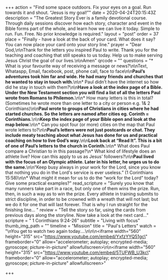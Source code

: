+++
action = "Find some space outdoors. Fix your eyes on a goal. Run towards it and shout. “Jesus is my goal!”"
date = 2020-04-24T20:15:43Z
description = "The Greatest Story Ever is a family devotional course.  Through daily sessions discover how each story, character and event in the Bible forms part of the whole, and learn how we can live it today. Simple to run. Fun. Free. No prior knowledge is required."
layout = "post"
order = 37
place = "Finally - have a look at the back of your card. What does it say? You can now place your card onto your story line."
prayer = "Dear God,\n\nThank for the letters you inspired Paul to write. Thank you for the teaching and coaching that still speaks to us today. Help us to make serving Jesus Christ the goal of our lives.\n\nAmen"
qrcode = ""
questions = "* What is your favourite way of receiving a message or news?\n\nText, Whataspp, Email, facebook, post, phone call, face to face\n\n**Paul’s adventures took him far and wide. He had many friends and churches that he wanted to stay in touch with.**\n\n* Paul didn’t have the internet so how did he stay in touch with them?\n\n**Have a look at the index page of a Bible. Under the New Testament section you will find a list of all the letters Paul wrote from Romans to Philemon.**\n\n* How many letters is this in total? (Sometimes he wrote more than one letter to a city or person e.g. 1& 2 Corinthians)\n\n**Paul wrote to groups of Christians in cities where he had started churches. So the letters are named after cities eg. Corinth = Corinthians.**\n\n**Keep the index page of your Bible open and look at the map below.**\n\n* Can you spot four (or more) cities on the map that Paul wrote letters to?\n\n**Paul’s letters were not just postcards or chat. They include meaty teaching about what Jesus has done for us and practical coaching on how to live God’s way.**\n\n**Look back at “Read It”. This is a bit of one of Paul’s letters to the church in Corinth.**\n\n* What does Paul compare a Christian to in this passage?\n* What kind of lifestyle does an athlete live? How can this apply to us as Jesus’ followers?\n\n**Paul lived with the focus of an Olympic athlete. Later in his letter, he urges us to do the same.**\n\n“Keep busy always in your work for the Lord, since you know that nothing you do in the Lord's service is ever useless.” (1 Corinthians 15:58)\n\n* What might it mean for us to do the “work for the Lord” today? Give some practical examples?"
read_scripture = "Surely you know that many runners take part in a race, but only one of them wins the prize. Run, then, in such a way as to win the prize. Every athlete in training submits to strict discipline, in order to be crowned with a wreath that will not last; but we do it for one that will last forever. That is why I run straight for the finishing line… "
review = "Tell the story so far, using the cards from previous days along the storyline.  Now take a look at the next card…"
scripture = " 1 Corinthians 9:24-26"
subtitle = "Living with focus"
thumb_img_path = ""
timeline = "Mission"
title = "Paul's Letters"
watch = "\nYou get to watch two again today….\n\n\n<iframe width=\"560\" height=\"315\" src=\"https://www.youtube.com/embed/YxfzYYQ51gc\" frameborder=\"0\" allow=\"accelerometer; autoplay; encrypted-media; gyroscope; picture-in-picture\" allowfullscreen></iframe>\n\n<iframe width=\"560\" height=\"315\" src=\"https://www.youtube.com/embed/5TUFWB_U3kc\" frameborder=\"0\" allow=\"accelerometer; autoplay; encrypted-media; gyroscope; picture-in-picture\" allowfullscreen></iframe>"

+++
